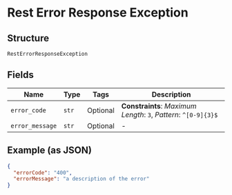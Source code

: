 
# Rest Error Response Exception

## Structure

`RestErrorResponseException`

## Fields

| Name | Type | Tags | Description |
|  --- | --- | --- | --- |
| `error_code` | `str` | Optional | **Constraints**: *Maximum Length*: `3`, *Pattern*: `^[0-9]{3}$` |
| `error_message` | `str` | Optional | - |

## Example (as JSON)

```json
{
  "errorCode": "400",
  "errorMessage": "a description of the error"
}
```

